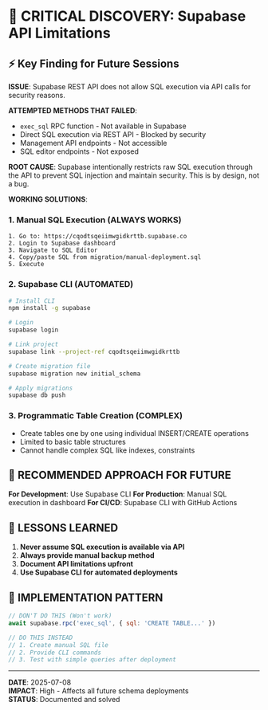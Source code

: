 # 🚨 CRITICAL DISCOVERY: Supabase API Limitations

## ⚡ Key Finding for Future Sessions

**ISSUE**: Supabase REST API does not allow SQL execution via API calls for security reasons.

**ATTEMPTED METHODS THAT FAILED**:
- `exec_sql` RPC function - Not available in Supabase
- Direct SQL execution via REST API - Blocked by security
- Management API endpoints - Not accessible
- SQL editor endpoints - Not exposed

**ROOT CAUSE**: 
Supabase intentionally restricts raw SQL execution through the API to prevent SQL injection and maintain security. This is by design, not a bug.

**WORKING SOLUTIONS**:

### 1. Manual SQL Execution (ALWAYS WORKS)
```
1. Go to: https://cqodtsqeiimwgidkrttb.supabase.co
2. Login to Supabase dashboard
3. Navigate to SQL Editor
4. Copy/paste SQL from migration/manual-deployment.sql
5. Execute
```

### 2. Supabase CLI (AUTOMATED)
```bash
# Install CLI
npm install -g supabase

# Login
supabase login

# Link project
supabase link --project-ref cqodtsqeiimwgidkrttb

# Create migration file
supabase migration new initial_schema

# Apply migrations
supabase db push
```

### 3. Programmatic Table Creation (COMPLEX)
- Create tables one by one using individual INSERT/CREATE operations
- Limited to basic table structures
- Cannot handle complex SQL like indexes, constraints

## 🎯 RECOMMENDED APPROACH FOR FUTURE

**For Development**: Use Supabase CLI
**For Production**: Manual SQL execution in dashboard
**For CI/CD**: Supabase CLI with GitHub Actions

## 📝 LESSONS LEARNED

1. **Never assume SQL execution is available via API**
2. **Always provide manual backup method**
3. **Document API limitations upfront**
4. **Use Supabase CLI for automated deployments**

## 🔧 IMPLEMENTATION PATTERN

```javascript
// DON'T DO THIS (Won't work)
await supabase.rpc('exec_sql', { sql: 'CREATE TABLE...' })

// DO THIS INSTEAD
// 1. Create manual SQL file
// 2. Provide CLI commands
// 3. Test with simple queries after deployment
```

---

**DATE**: 2025-07-08  
**IMPACT**: High - Affects all future schema deployments  
**STATUS**: Documented and solved
